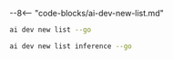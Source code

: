 --8<-- "code-blocks/ai-dev-new-list.md"

``` bash title="List only Go samples"
ai dev new list --go
```

``` bash title="Filter the list by name"
ai dev new list inference --go
```